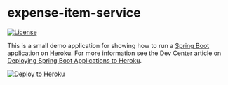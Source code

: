 # expense-item-service


[![License](http://img.shields.io/:license-apache-blue.svg)](http://www.apache.org/licenses/LICENSE-2.0.html)

This is a small demo application for showing how to run a [Spring Boot](http://projects.spring.io/spring-boot/)
application on [Heroku](http://heroku.com). For more information see the Dev Center article on 
[Deploying Spring Boot Applications to Heroku](https://devcenter.heroku.com/articles/deploying-spring-boot-apps-to-heroku).

[![Deploy to Heroku](https://www.herokucdn.com/deploy/button.png)](https://heroku.com/deploy)

